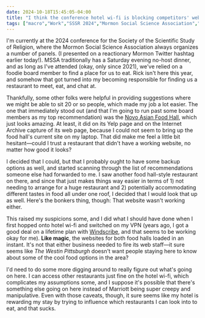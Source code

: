 ```yaml
---
date: 2024-10-18T15:45:05-04:00
title: "I think the conference hotel wi-fi is blocking competitors' websites?"
tags: ["macro","Work","SSSR 2024","Mormon Social Science Association","SSSR","Marriott","Internet Archive","VPN","Windscribe"]
---
```

I'm currently at the 2024 conference for the Society of the Scientific Study of Religion, where the Mormon Social Science Association always organizes a number of panels. (I presented on a reactionary Mormon Twitter hashtag earlier today!). MSSA traditionally has a Saturday evening no-host dinner, and as long as I've attended (okay, only since 2021), we've relied on a foodie board member to find a place for us to eat. Rick isn't here this year, and somehow that got turned into my becoming responsible for finding us a restaurant to meet, eat, and chat at.

Thankfully, some other folks were helpful in providing suggestions where we might be able to sit 20 or so people, which made my job a lot easier. The one that immediately stood out (and that I'm going to run past some board members as my top recommendation) was the [Novo Asian Food Hall](https://novoasianfoodhall.com), which just looks amazing. At least, it did on its Yelp page and on the Internet Archive capture of its web page, because I could not seem to bring up the food hall's current site on my laptop. That did make me feel a little bit hesitant—could I trust a restaurant that didn't have a working website, no matter how good it looks?

I decided that I could, but that I probably ought to have some backup options as well, and started scanning through the list of recommendations someone else had forwarded to me. I saw another food hall-style restaurant on there, and since that just makes things way easier in terms of 1) not needing to arrange for a huge restaurant and 2) potentially accommodating different tastes in food all under one roof, I decided that I would look that up as well. Here's the bonkers thing, though: That website wasn't working either.

This raised my suspicions some, and I did what I should have done when I first hopped onto hotel wi-fi and switched on my VPN (years ago, I got a good deal on a lifetime plan with [Windscribe](https://windscribe.com), and that seems to be working okay for me). **Like magic**, the websites for both food halls loaded in an instant. It's not that either business needed to fire its web staff—it sure seems like *The Westin Pittsburgh* doesn't want people staying here to know about some of the cool food options in the area?

I'd need to do some more digging around to really figure out what's going on here. I can access other restaurants just fine on the hotel wi-fi, which complicates my assumptions some, and I suppose it's possible that there's something else going on here instead of Marriott being super creepy and manipulative. Even with those caveats, though, it sure seems like my hotel is rewarding my stay by trying to influence which restaurants I can look into to eat, and that sucks.